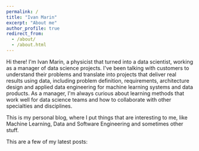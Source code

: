 ```yaml
---
permalink: /
title: "Ivan Marin"
excerpt: "About me"
author_profile: true
redirect_from: 
  - /about/
  - /about.html
---
```


Hi there! I'm Ivan Marin, a physicist that turned into a data scientist, working as a manager of data science projects. I've been talking with customers to understand their problems and translate into projects that deliver real results using data, including problem definition, requirements, architecture design and applied data engineering for machine learning systems and data products. As a manager, I'm always curious about learning methods that work well for data science teams and how to collaborate with other specialties and disciplines.

This is my personal blog, where I put things that are interesting to me, like Machine Learning, Data and Software Engineering and sometimes other stuff.

This are a few of my latest posts:

<!-- <ul>{% for post in site.posts %}
    {% include archive-single.html %}
  {% endfor %}</ul> -->
